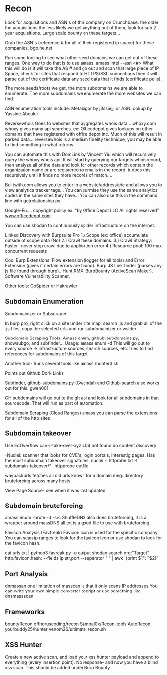 # Recon
Look for acquisitions and ASN's of this company on Crunchbase.
the older the acquisitions the less likely we get anything out of them, look for sub 2 year acquisitions.
Large scale bounty on these targets...

Grab the ASN's (reference # for all of their registered ip space) for these companies. 
bgp.he.net 

Run some tooling to see what other seed domains we can get out of these ranges. One way to do that is to use amass.
amass intel --asn <#>
What this will do is it will take the AS # and go out and scan that large piece of IP Space, check for sites that respond to HTTPS/SSL connections
then it will parse out of the certificate data any seed data that it finds (certificate pulls). 

The more seeds/roots we get, the more subdomains we are able to enumerate. The more subdomains we enumerate the more websites we can find.

 ASN enumeration tools include: Metabigor by j3ssiejjj or ASNLookup by Yassine Aboukir
 
 
 Reversewhois
 Goes to websites that aggregates whois data... whoxy.com
 whoxy gives many api searches.
ex:  Officedepot gives lookups on other domains that have registered with office depot inc.
 Much of this will result in parked data... reversewhois is a medium fidelity technique, you may be able to find something in what returns.
 
 You can automate this with DomLink by Vincent Yiu which will recursively query the whoxy whois api. 
 It will start by querying our targets whoisrecord, then analyze all of the data and look for other records which contain the organization name or are registered to emails in the record. It does this recursively until it finds no more records of match....
 
 
Builtwith.com allows you to enter in a website/address/etc and allows you to view analytics tracker tags...
You can surmise they use the same analytics codes in the same sites they have...
You can also use this in the command line with getrelationship.py 

Google-Fu....
copyright policy
ex: "by Office Depot LLC All rights reserved" www.officedepot.com


You can use shodan to continuously spider infrastructure on the internet.


Linked Discovery with Burpsuite Pro
1.) Scope (ex: office) accumulate outside of scope data (No)
2.) Crawl these domains. 
3.) Crawl Strategy: Faster -never stop crawl due to application error
4.) Resource pool: 100 max concurrent requests

Cool Burp Extensions:
Flow extension (logger for all tools) and Error Extension (gives if certain errors are found). Burp JS Link finder (parses any js file found through burp).. Hunt RMX. BurpBounty (ActiveScan Maker). Software Vulnerability Scanner. 

Other tools: GoSpider or Hakrawler

## Subdomain Enumeration
Subdomainizer or Subscraper

In burp pro, right click on a site under site map, search .js and grab all of the .js files, copy the selected urls and run subdomainizer or wslder 

Subdomain Scraping
Tools: Amass enum, github-subdomains.py, showsubgo, and subfinder...
Usage:
amass enum -d <target>
  This will go out to every source -> infrastructure sources, search sources, etc.
  tries to find references for subdomains of this target
  
Another tool- Runs several tools like amass 
  /hunter3.sh <target>
 
  Points out Github Dork Links
  
 Subfinder, github-subdomains.py (Gwendal) and Github-search also works out for this.
  gwen001
  
 GH subdomains will go out to the gh api and look for all subdomains in that sourcecode. That will run as part of automation.

  Subdomain Scraping (Cloud Ranges)
  amass you can parse the extensions for all of the http sites
 
  ## Subdomain takeover
 Use EdOverflow can-i-take-over-xyz
 404 not found do content discovery
  
  -Nuclei: scanner that looks for CVE's, login portals, interestig pages. Has the most subdomain takeover signatures.
    nuclei -l httprobe.txt -t subdomain-takeover/*
  -httpprobe outfile 
  
waybackurls fetches all old urls known for a domain
  meg: directory bruteforcing across many hosts 
 
View Page Source- see when it was last updated

## Subdomain bruteforcing
  amass enum -brute -d <domain> -src
 ShuffleDNS also does bruteforcing, it is a wrapper around massDNS
 all.txt is a good file to use with bruteforcing
 
  Favicon Analysis (Favfreak)
  Favicon icon is used for the specific company. You can scan ip ranges to look for the favicon icon or use shodan to look for the favicon hash.
  
  cat urls.txt | python3 favreak.py -o output
  shodan search org:"Target" http.favicon.hash:<number> --fields ip str,port --separator " " | awk '{print $1": "$2}'
  
## Port Analysis
  dnmassan
  one limitation of masscan is that it only scans IP addresses
  You can write your own simple converter sccript or use something like dnsmassscan
  
 ## Frameworks
  bountyRecon
  offhoruscoding/recon
  Sambal0x/Recon-tools
  AutoRecon
  yourbuddy25/hunter
  venom26/ultimate_recon.sh
  
 ## XSS Hunter 
  Create a new active scan, and load your xss hunter payload and append to everything (every insertion point). 
  No response- and now you have a blind xss scan. This should be added under Burp Bounty.
  
